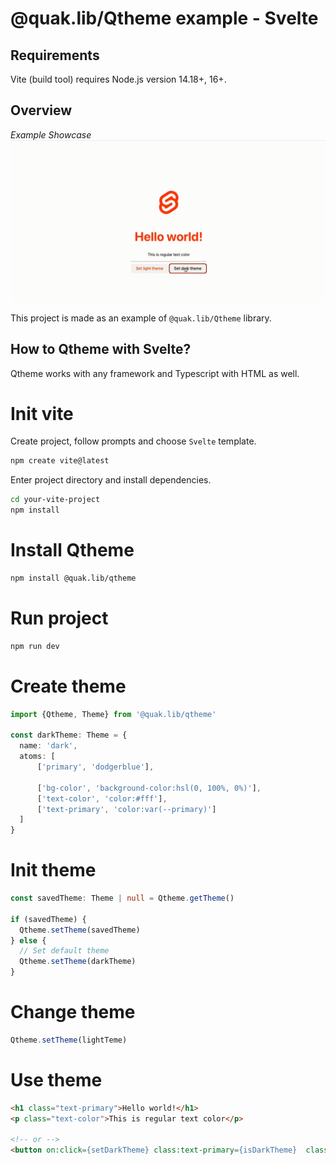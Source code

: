# @quak.lib/Qtheme example - Svelte

## Requirements
Vite (build tool) requires Node.js version 14.18+, 16+.

## Overview

*Example Showcase*
![ShowcaseGIF](readme_assets/veed_example_qtheme_svelte.gif)

This project is made as an example of `@quak.lib/Qtheme` library.

## How to Qtheme with Svelte?
Qtheme works with any framework and Typescript with HTML as well.

# Init vite
Create project, follow prompts and choose `Svelte` template.
```bash
npm create vite@latest
```
Enter project directory and install dependencies.
```bash
cd your-vite-project
npm install
```

# Install Qtheme
```bash
npm install @quak.lib/qtheme
```

# Run project
```bash
npm run dev
```

# Create theme
```typescript
import {Qtheme, Theme} from '@quak.lib/qtheme'

const darkTheme: Theme = {
  name: 'dark',
  atoms: [
      ['primary', 'dodgerblue'],
      
      ['bg-color', 'background-color:hsl(0, 100%, 0%)'],
      ['text-color', 'color:#fff'],
      ['text-primary', 'color:var(--primary)']
  ] 
}
```

# Init theme
```typescript
const savedTheme: Theme | null = Qtheme.getTheme()

if (savedTheme) {
  Qtheme.setTheme(savedTheme)
} else {
  // Set default theme
  Qtheme.setTheme(darkTheme)
}
```

# Change theme
```typescript
Qtheme.setTheme(lightTeme)
```

# Use theme
```html
<h1 class="text-primary">Hello world!</h1>
<p class="text-color">This is regular text color</p>

<!-- or -->
<button on:click={setDarkTheme} class:text-primary={isDarkTheme}  class="text-color">Set dark theme</button>
```